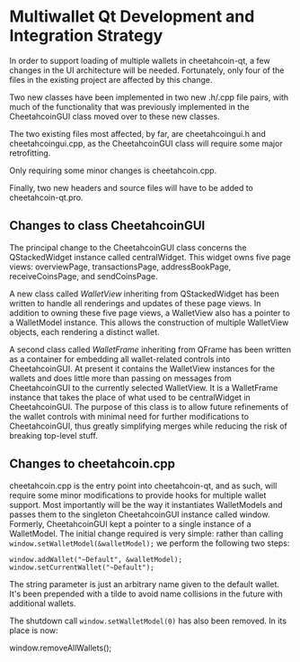 Multiwallet Qt Development and Integration Strategy
===================================================

In order to support loading of multiple wallets in cheetahcoin-qt, a few changes in the UI architecture will be needed.
Fortunately, only four of the files in the existing project are affected by this change.

Two new classes have been implemented in two new .h/.cpp file pairs, with much of the functionality that was previously
implemented in the CheetahcoinGUI class moved over to these new classes.

The two existing files most affected, by far, are cheetahcoingui.h and cheetahcoingui.cpp, as the CheetahcoinGUI class will require
some major retrofitting.

Only requiring some minor changes is cheetahcoin.cpp.

Finally, two new headers and source files will have to be added to cheetahcoin-qt.pro.

Changes to class CheetahcoinGUI
---------------------------
The principal change to the CheetahcoinGUI class concerns the QStackedWidget instance called centralWidget.
This widget owns five page views: overviewPage, transactionsPage, addressBookPage, receiveCoinsPage, and sendCoinsPage.

A new class called *WalletView* inheriting from QStackedWidget has been written to handle all renderings and updates of
these page views. In addition to owning these five page views, a WalletView also has a pointer to a WalletModel instance.
This allows the construction of multiple WalletView objects, each rendering a distinct wallet.

A second class called *WalletFrame* inheriting from QFrame has been written as a container for embedding all wallet-related
controls into CheetahcoinGUI. At present it contains the WalletView instances for the wallets and does little more than passing on messages
from CheetahcoinGUI to the currently selected WalletView. It is a WalletFrame instance
that takes the place of what used to be centralWidget in CheetahcoinGUI. The purpose of this class is to allow future
refinements of the wallet controls with minimal need for further modifications to CheetahcoinGUI, thus greatly simplifying
merges while reducing the risk of breaking top-level stuff.

Changes to cheetahcoin.cpp
----------------------
cheetahcoin.cpp is the entry point into cheetahcoin-qt, and as such, will require some minor modifications to provide hooks for
multiple wallet support. Most importantly will be the way it instantiates WalletModels and passes them to the
singleton CheetahcoinGUI instance called window. Formerly, CheetahcoinGUI kept a pointer to a single instance of a WalletModel.
The initial change required is very simple: rather than calling `window.setWalletModel(&walletModel);` we perform the
following two steps:

	window.addWallet("~Default", &walletModel);
	window.setCurrentWallet("~Default");

The string parameter is just an arbitrary name given to the default wallet. It's been prepended with a tilde to avoid name collisions in the future with additional wallets.

The shutdown call `window.setWalletModel(0)` has also been removed. In its place is now:

window.removeAllWallets();
